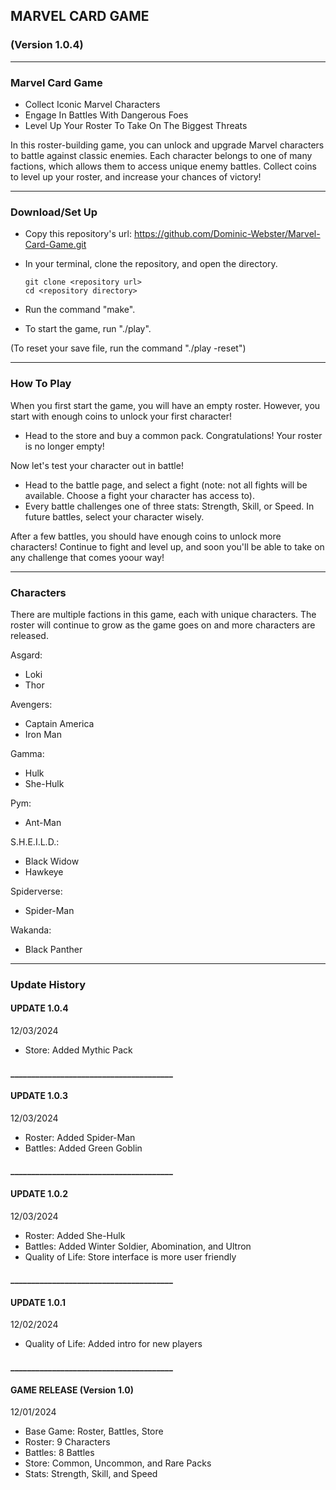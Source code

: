 ## MARVEL CARD GAME

### (Version 1.0.4)

---

### Marvel Card Game

- Collect Iconic Marvel Characters
- Engage In Battles With Dangerous Foes
- Level Up Your Roster To Take On The Biggest Threats

 In this roster-building game, you can unlock and upgrade Marvel characters to battle against classic enemies. Each character belongs to one of many factions, which allows them to access unique enemy battles. Collect coins to level up your roster, and increase your chances of victory!

---

### Download/Set Up

- Copy this repository's url: https://github.com/Dominic-Webster/Marvel-Card-Game.git
- In your terminal, clone the repository, and open the directory.

    ```console
    git clone <repository url>
    cd <repository directory>
    ```

- Run the command "make".
- To start the game, run "./play".

(To reset your save file, run the command "./play -reset")

---

### How To Play

 When you first start the game, you will have an empty roster. However, you start with enough coins to unlock your first character!

- Head to the store and buy a common pack. Congratulations! Your roster is no longer empty!

 Now let's test your character out in battle!

- Head to the battle page, and select a fight (note: not all fights will be available. Choose a fight your character has access to).
- Every battle challenges one of three stats: Strength, Skill, or Speed. In future battles, select your character wisely.

 After a few battles, you should have enough coins to unlock more characters! Continue to fight and level up, and soon you'll be able to take on any challenge that comes yoour way!

---

### Characters

 There are multiple factions in this game, each with unique characters. The roster will continue to grow as the game goes on and more characters are released.

Asgard:
- Loki
- Thor

Avengers:
- Captain America
- Iron Man

Gamma:
- Hulk
- She-Hulk

Pym:
- Ant-Man

S.H.E.I.L.D.:
- Black Widow
- Hawkeye

Spiderverse:
- Spider-Man

Wakanda:
- Black Panther

---

### Update History

#### UPDATE 1.0.4
12/03/2024
- Store: Added Mythic Pack

#### _______________________________________

#### UPDATE 1.0.3
12/03/2024
- Roster: Added Spider-Man
- Battles: Added Green Goblin

#### _______________________________________

#### UPDATE 1.0.2
12/03/2024
- Roster: Added She-Hulk
- Battles: Added Winter Soldier, Abomination, and Ultron
- Quality of Life: Store interface is more user friendly

#### _______________________________________

#### UPDATE 1.0.1
12/02/2024
- Quality of Life: Added intro for new players

#### _______________________________________

#### GAME RELEASE (Version 1.0)
12/01/2024
- Base Game: Roster, Battles, Store
- Roster: 9 Characters
- Battles: 8 Battles
- Store: Common, Uncommon, and Rare Packs
- Stats: Strength, Skill, and Speed
